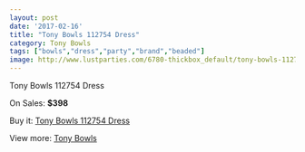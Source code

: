 ```yaml
---
layout: post
date: '2017-02-16'
title: "Tony Bowls 112754 Dress"
category: Tony Bowls
tags: ["bowls","dress","party","brand","beaded"]
image: http://www.lustparties.com/6780-thickbox_default/tony-bowls-112754-dress.jpg
---
```

Tony Bowls 112754 Dress

On Sales: **$398**
<a href="https://www.lustparties.com/en/tony-bowls/2329-tony-bowls-112754-dress.html"><amp-img layout="responsive" width="600" height="600" src="//www.lustparties.com/6780-thickbox_default/tony-bowls-112754-dress.jpg" alt="Tony Bowls 112754 Dress 0" /></a>
<a href="https://www.lustparties.com/en/tony-bowls/2329-tony-bowls-112754-dress.html"><amp-img layout="responsive" width="600" height="600" src="//www.lustparties.com/6782-thickbox_default/tony-bowls-112754-dress.jpg" alt="Tony Bowls 112754 Dress 1" /></a>
<a href="https://www.lustparties.com/en/tony-bowls/2329-tony-bowls-112754-dress.html"><amp-img layout="responsive" width="600" height="600" src="//www.lustparties.com/6781-thickbox_default/tony-bowls-112754-dress.jpg" alt="Tony Bowls 112754 Dress 2" /></a>

Buy it: [Tony Bowls 112754 Dress](https://www.lustparties.com/en/tony-bowls/2329-tony-bowls-112754-dress.html "Tony Bowls 112754 Dress")

View more: [Tony Bowls](https://www.lustparties.com/en/5-tony-bowls "Tony Bowls")
